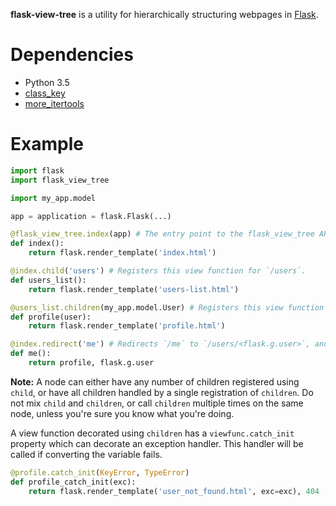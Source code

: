 **flask-view-tree** is a utility for hierarchically structuring webpages in [Flask](http://flask.pocoo.org/).

# Dependencies

* Python 3.5
* [class_key](https://github.com/fenhl/python-class-key)
* [more_itertools](https://pypi.org/project/more-itertools/)

# Example

```python
import flask
import flask_view_tree

import my_app.model

app = application = flask.Flask(...)

@flask_view_tree.index(app) # The entry point to the flask_view_tree API. Registers this view function for `/`.
def index():
    return flask.render_template('index.html')

@index.child('users') # Registers this view function for `/users`.
def users_list():
    return flask.render_template('users-list.html')

@users_list.children(my_app.model.User) # Registers this view function for `/users/<user>`.
def profile(user):
    return flask.render_template('profile.html')

@index.redirect('me') # Redirects `/me` to `/users/<flask.g.user>`, and all URLs starting with `/me/` to `/users/<flask.g.user>/`.
def me():
    return profile, flask.g.user
```

**Note:** A node can either have any number of children registered using `child`, or have all children handled by a single registration of `children`. Do not mix `child` and `children`, or call `children` multiple times on the same node, unless you're sure you know what you're doing.

A view function decorated using `children` has a `viewfunc.catch_init` property which can decorate an exception handler. This handler will be called if converting the variable fails.

```python
@profile.catch_init(KeyError, TypeError)
def profile_catch_init(exc):
    return flask.render_template('user_not_found.html', exc=exc), 404
```

